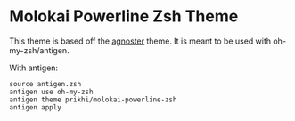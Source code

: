 # Molokai Powerline Zsh Theme

This theme is based off the
[agnoster](https://gist.github.com/agnoster/3712874) theme. It is meant to be used with oh-my-zsh/antigen.


With antigen:

    source antigen.zsh
    antigen use oh-my-zsh
    antigen theme prikhi/molokai-powerline-zsh 
    antigen apply
